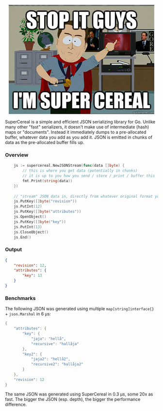 <div align="center"><img src="al.jpg" /></div>

SuperCereal is a simple and efficient JSON serializing library for Go. Unlike many other "fast" serializers, it doesn't make use of intermediate (hash) maps or "documents". Instead it immediately dumps to a pre-allocated buffer, whatever data you add as you add it. JSON is emitted in chunks of data as the pre-allocated buffer fills up.

### Overview
```go
	js := supercereal.NewJSONStream(func(data []byte) {
		// this is where you get data (potentially in chunks)
		// it is up to you how you send / store / print / buffer this
		fmt.Print(string(data))
	})

	// "stream" JSON data in, directly from whatever original format you use
	js.PutKey([]byte("revision"))
	js.PutInt(12)
	js.PutKey([]byte("attributes"))
	js.OpenObject()
	js.PutKey([]byte("key"))
	js.PutInt(13)
	js.CloseObject()
	js.End()
```

### Output
```json
{
	"revision": 12,
	"attributes": {
		"key": 13
	}
}

```

### Benchmarks
The following JSON was generated using multiple `map[string]interface{}` + `json.Marshal` in 6 µs:
```go
{
	"attributes": {
		"key": {
			"jaja": "hellå",
			"recursive": "hallåja"
		},
		"key2": {
			"jaja2": "hellå2",
			"recursive2": "hallåja2"
		}
	},
	"revision": 12
}
```
The same JSON was generated using SuperCereal in 0.3 µs, some 20x as fast. The bigger the JSON (esp. depth), the bigger the performance difference.